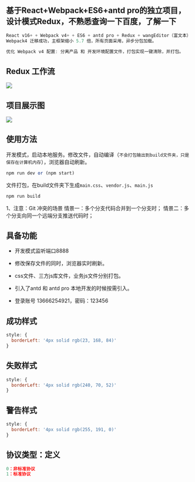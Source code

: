 ## 基于React+Webpack+ES6+antd pro的独立项目，设计模式Redux，不熟悉查询一下百度，了解一下

```js
React v16+ + Webpack v4+ + ES6 + antd pro + Redux + wangEditor（富文本）
Webpack4 迁移成功，主框架缩小 5.7 倍，所有页面采用，异步分包加载。
```
```js
优化 Webpack v4 配置: 分离产品 和 开发环境配置文件，打包实现一键清除，并打包。
```
## Redux 工作流

![](https://bkimg.cdn.bcebos.com/pic/6a600c338744ebf83681478cd0f9d72a6159a794?x-bce-process=image/watermark,image_d2F0ZXIvYmFpa2U5Mg==,g_7,xp_5,yp_5)

## 项目展示图

![](https://hbb-ads.oss-cn-beijing.aliyuncs.com/file618481400839.gif)


## 使用方法

开发模式，启动本地服务。修改文件，自动编译（`不会打包输出到build文件夹，只是保存在计算机内存`），浏览器自动刷新。
```js
npm run dev or (npm start)
```

文件打包，在build文件夹下生成`main.css`、`vendor.js`、`main.js`
```js
npm run build
```
1、注意：Git 冲突的场景
情景一：多个分支代码合并到一个分支时；
情景二：多个分支向同一个远端分支推送代码时；
## 具备功能

- 开发模式监听端口8888

- 修改保存文件的同时，浏览器实时刷新。

- css文件、三方js库文件，业务js文件分别打包。

- 引入了antd 和 antd pro 本地开发的时候按需引入。

- 登录账号 13666254921，密码：123456

## 成功样式
```js
style: {
  borderLeft: '4px solid rgb(23, 168, 84)'
}
```

## 失败样式
```js
style: {
  borderLeft: '4px solid rgb(240, 70, 52)'
}
```

## 警告样式
```js
style: {
  borderLeft: '4px solid rgb(255, 191, 0)'
}
```

## 协议类型：定义
```js
0：非标准协议
1：标准协议
```
